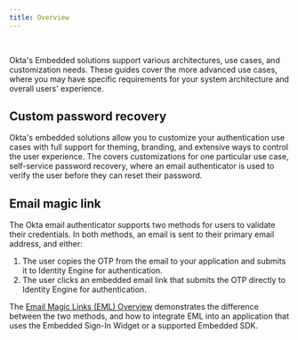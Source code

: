 ```yaml
---
title: Overview
---
```


<ApiLifecycle access="ie" /><br>

Okta's Embedded solutions support various architectures, use cases, and customization needs. These guides cover the more advanced use cases, where you may have specific requirements for your system architecture and overall users' experience.

## Custom password recovery

Okta's embedded solutions allow you to customize your authentication use cases with full support for theming, branding, and extensive ways to control the user experience. The <StackSnippet snippet="customsspr" inline /> covers customizations for one particular use case, self-service password recovery, where an email authenticator is used to verify the user before they can reset their password.

## Email magic link

The Okta email authenticator supports two methods for users to validate their credentials. In both methods, an email is sent to their primary email address, and either:

1. The user copies the OTP from the email to your application and submits it to Identity Engine for authentication.
1. The user clicks an embedded email link that submits the OTP directly to Identity Engine for authentication.

The [Email Magic Links (EML) Overview](/docs/guides/email-magic-links-overview/main/) demonstrates the difference between the two methods, and how to integrate EML into an application that uses the Embedded Sign-In Widget or a supported Embedded SDK.
